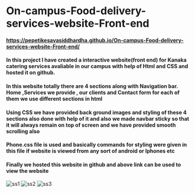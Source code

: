 # On-campus-Food-delivery-services-website-Front-end
#### https://pepetikesavasiddhardha.github.io/On-campus-Food-delivery-services-website-Front-end/
#### In this project I have created a interactive website(front end) for Kanaka catering services avaliable in our campus with help of Html and CSS and hosted it on github.
#### In this website totally there are 4 sections along with Navigation bar. Home ,Services we provide , our clients and Contact form for each of them we use different    sections in html
#### Using CSS we have provided back ground images and styling of these 4 sections also done with help of it and also we made navbar sticky so that it will always remain on top of screen and we have provided smooth scrolling also
#### Phone.css file is used and basically commands for styling were given in this file if website is viewed from any sort of android or Iphones etc
#### Finally we hosted this website in github and above link can be used to view the website
![ss1](https://user-images.githubusercontent.com/70747076/167240211-bb29eaa1-3b5f-46e3-88cc-71b95054edaa.png)
![ss2](https://user-images.githubusercontent.com/70747076/167240508-ba75c5b4-2788-4f6b-8b78-3c0104a76656.png)
![ss3](https://user-images.githubusercontent.com/70747076/167240518-17dac413-60b3-4302-85b4-b2c3a9e222a6.png)
